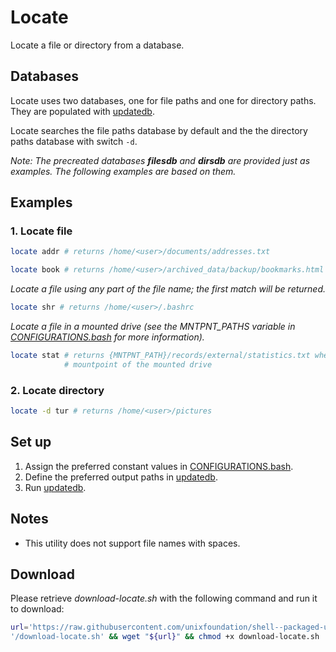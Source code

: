 
# Locate

Locate a file or directory from a database.

## Databases

Locate uses two databases, one for file paths and one for directory paths. They are populated with [updatedb](updatedb).

Locate searches the file paths database by default and the the directory paths database with switch `-d`.

*Note: The precreated databases **filesdb** and **dirsdb** are provided just as examples. The following examples are based on them.*

## Examples

### 1. Locate file

```bash
locate addr # returns /home/<user>/documents/addresses.txt
```

```bash
locate book # returns /home/<user>/archived_data/backup/bookmarks.html
```

*Locate a file using any part of the file name; the first match will be returned.*

```bash
locate shr # returns /home/<user>/.bashrc
```

*Locate a file in a mounted drive (see the MNTPNT_PATHS variable in [CONFIGURATIONS.bash](CONFIGURATIONS.bash) for more information).*

```bash
locate stat # returns {MNTPNT_PATH}/records/external/statistics.txt where "{MNTPNT_PATH}" is the
            # mountpoint of the mounted drive
```

### 2. Locate directory

```bash
locate -d tur # returns /home/<user>/pictures
```

## Set up

1. Assign the preferred constant values in [CONFIGURATIONS.bash](CONFIGURATIONS.bash).
2. Define the preferred output paths in [updatedb](updatedb).
3. Run [updatedb](updatedb).

## Notes

* This utility does not support file names with spaces.

## Download

Please retrieve *download-locate.sh* with the following command and run it to download:

```bash
url='https://raw.githubusercontent.com/unixfoundation/shell--packaged-utilities/download_scripts'\
'/download-locate.sh' && wget "${url}" && chmod +x download-locate.sh
```
